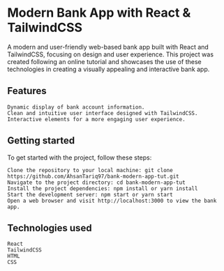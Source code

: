 # Modern Bank App with React & TailwindCSS

A modern and user-friendly web-based bank app built with React and TailwindCSS, focusing on design and user experience. This project was created following an online tutorial and showcases the use of these technologies in creating a visually appealing and interactive bank app.

## Features

    Dynamic display of bank account information.
    Clean and intuitive user interface designed with TailwindCSS.
    Interactive elements for a more engaging user experience.

## Getting started

To get started with the project, follow these steps:

    Clone the repository to your local machine: git clone https://github.com/AhsanTariq97/bank-modern-app-tut.git
    Navigate to the project directory: cd bank-modern-app-tut
    Install the project dependencies: npm install or yarn install
    Start the development server: npm start or yarn start
    Open a web browser and visit http://localhost:3000 to view the bank app.

## Technologies used

    React
    TailwindCSS
    HTML
    CSS
